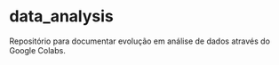 # data_analysis
Repositório para documentar evolução em análise de dados através do Google Colabs. 
